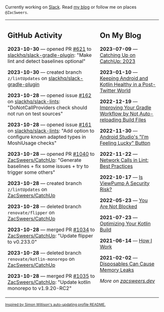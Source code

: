 Currently working on [Slack](https://slack.com/). Read [my blog](https://zacsweers.dev/) or follow me on places `@ZacSweers`.

<table><tr><td valign="top" width="60%">

## GitHub Activity
<!-- githubActivity starts -->
**2023-10-30** — opened PR [#621](https://github.com/slackhq/slack-gradle-plugin/pull/621) to [slackhq/slack-gradle-plugin](https://github.com/slackhq/slack-gradle-plugin): "Make lint and detect baselines optional"

**2023-10-30** — created branch `z/lintUpdates` on [slackhq/slack-gradle-plugin](https://github.com/slackhq/slack-gradle-plugin)

**2023-10-28** — opened issue [#162](https://github.com/slackhq/slack-lints/issues/162) on [slackhq/slack-lints](https://github.com/slackhq/slack-lints): "DoNotCallProviders check should not run on test sources"

**2023-10-28** — opened issue [#161](https://github.com/slackhq/slack-lints/issues/161) on [slackhq/slack-lints](https://github.com/slackhq/slack-lints): "Add option to configure known adapted types in MoshiUsage checks"

**2023-10-28** — opened PR [#1040](https://github.com/ZacSweers/CatchUp/pull/1040) to [ZacSweers/CatchUp](https://github.com/ZacSweers/CatchUp): "Generate baselines + fix some issues + try to trigger some others"

**2023-10-28** — created branch `z/lintUpdates` on [ZacSweers/CatchUp](https://github.com/ZacSweers/CatchUp)

**2023-10-28** — deleted branch `renovate/flipper` on [ZacSweers/CatchUp](https://github.com/ZacSweers/CatchUp)

**2023-10-28** — merged PR [#1034](https://github.com/ZacSweers/CatchUp/pull/1034) to [ZacSweers/CatchUp](https://github.com/ZacSweers/CatchUp): "Update flipper to v0.233.0"

**2023-10-28** — deleted branch `renovate/kotlin-monorepo` on [ZacSweers/CatchUp](https://github.com/ZacSweers/CatchUp)

**2023-10-28** — merged PR [#1035](https://github.com/ZacSweers/CatchUp/pull/1035) to [ZacSweers/CatchUp](https://github.com/ZacSweers/CatchUp): "Update kotlin monorepo to v1.9.20-RC2"
<!-- githubActivity ends -->
</td><td valign="top" width="40%">

## On My Blog
<!-- blog starts -->
**2023-07-09** — [Catching Up on CatchUp: 2023](https://www.zacsweers.dev/catching-up-on-catchup-2023/)

**2023-01-10** — [Keeping Android and Kotlin Healthy in a Post-Twitter World](https://www.zacsweers.dev/keeping-android-healthy/)

**2022-12-19** — [Improving Your Gradle Workflow by Not Auto-reloading Build Files](https://www.zacsweers.dev/improving-your-workflow-by-not-auto-reloading-build-files/)

**2022-11-30** — [Android Studio's "I'm Feeling Lucky" Button](https://www.zacsweers.dev/android-studios-im-feeling-lucky-button/)

**2022-11-22** — [Network Calls in Lint: Best Practices](https://www.zacsweers.dev/network-calls-in-lint-best-practices/)

**2022-10-17** — [Is ViewPump A Security Risk?](https://www.zacsweers.dev/is-viewpump-a-security-risk/)

**2022-05-23** — [You Are Not Blocked](https://www.zacsweers.dev/you-are-not-blocked/)

**2021-07-23** — [Optimizing Your Kotlin Build](https://www.zacsweers.dev/optimizing-your-kotlin-build/)

**2021-06-14** — [How I Work](https://www.zacsweers.dev/how-i-work/)

**2021-02-02** — [Disposables Can Cause Memory Leaks](https://www.zacsweers.dev/disposables-can-cause-memory-leaks/)
<!-- blog ends -->
_More on [zacsweers.dev](https://zacsweers.dev/)_
</td></tr></table>

<sub><a href="https://simonwillison.net/2020/Jul/10/self-updating-profile-readme/">Inspired by Simon Willison's auto-updating profile README.</a></sub>